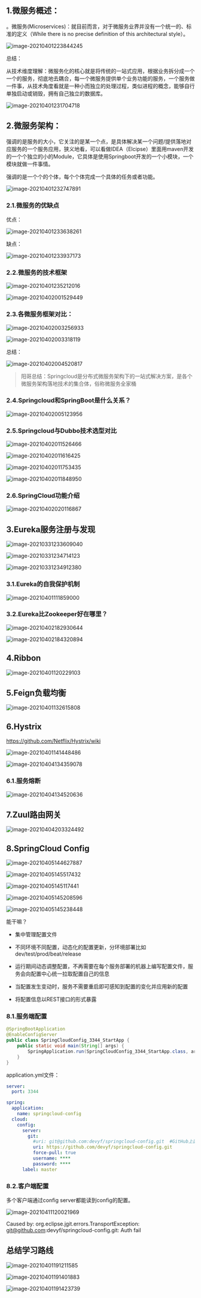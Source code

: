 ## 1.微服务概述：

。微服务(Microservices)：就目前而言，对于微服务业界并没有一个统一的、标准的定义（While there is no precise definition of this architectural style）。

![image-20210401223844245](C:\Users\huang\AppData\Roaming\Typora\typora-user-images\image-20210401223844245.png)

总结：

从技术维度理解：微服务化的核心就是将传统的一站式应用，根据业务拆分成一个一个的服务，彻底地去耦合，每一个微服务提供单个业务功能的服务，一个服务做一件事，从技术角度看就是一种小而独立的处理过程，类似进程的概念，能够自行单独启动或销毁，拥有自己独立的数据库。

![image-20210401231704718](C:\Users\huang\AppData\Roaming\Typora\typora-user-images\image-20210401231704718.png)



## 2.微服务架构：

强调的是服务的大小，它关注的是某一个点，是具体解决某一个问题/提供落地对应服务的一个服务应用，狭义地看，可以看做IDEA（Elcipse）里面用maven开发的一个个独立的小的Module，它具体是使用Springboot开发的一个小模块，一个模块就做一件事情。

强调的是一个个的个体，每个个体完成一个具体的任务或者功能。

![image-20210401232747891](C:\Users\huang\AppData\Roaming\Typora\typora-user-images\image-20210401232747891.png)

### 2.1.微服务的优缺点

优点：

![image-20210401233638261](C:\Users\huang\AppData\Roaming\Typora\typora-user-images\image-20210401233638261.png)

缺点：

![image-20210401233937173](C:\Users\huang\AppData\Roaming\Typora\typora-user-images\image-20210401233937173.png)

### 2.2.微服务的技术框架

![image-20210401235212016](C:\Users\huang\AppData\Roaming\Typora\typora-user-images\image-20210401235212016.png)

![image-20210402001529449](C:\Users\huang\AppData\Roaming\Typora\typora-user-images\image-20210402001529449.png)

### 2.3.各微服务框架对比：

![image-20210402003256933](C:\Users\huang\AppData\Roaming\Typora\typora-user-images\image-20210402003256933.png)

![image-20210402003318119](C:\Users\huang\AppData\Roaming\Typora\typora-user-images\image-20210402003318119.png)



总结：

![image-20210402004520817](C:\Users\huang\AppData\Roaming\Typora\typora-user-images\image-20210402004520817.png)

> 阳哥总结：Springcloud是分布式微服务架构下的一站式解决方案，是各个微服务架构落地技术的集合体，俗称微服务全家桶

### 2.4.Springcloud和SpringBoot是什么关系？

![image-20210402005123956](C:\Users\huang\AppData\Roaming\Typora\typora-user-images\image-20210402005123956.png)

### 2.5.Springcloud与Dubbo技术选型对比

![image-20210402011526466](C:\Users\huang\AppData\Roaming\Typora\typora-user-images\image-20210402011526466.png)

![image-20210402011616425](C:\Users\huang\AppData\Roaming\Typora\typora-user-images\image-20210402011616425.png)

![image-20210402011753435](C:\Users\huang\AppData\Roaming\Typora\typora-user-images\image-20210402011753435.png)

![image-20210402011848950](C:\Users\huang\AppData\Roaming\Typora\typora-user-images\image-20210402011848950.png)

### 2.6.SpringCloud功能介绍

![image-20210402020116867](C:\Users\huang\AppData\Roaming\Typora\typora-user-images\image-20210402020116867.png)





## 3.Eureka服务注册与发现

![image-20210331233609040](C:\Users\huang\AppData\Roaming\Typora\typora-user-images\image-20210331233609040.png)



![image-20210331234714123](C:\Users\huang\AppData\Roaming\Typora\typora-user-images\image-20210331234714123.png)



![image-20210331234912380](C:\Users\huang\AppData\Roaming\Typora\typora-user-images\image-20210331234912380.png)



### 3.1.Eureka的自我保护机制

![image-20210401111859000](C:\Users\huang\AppData\Roaming\Typora\typora-user-images\image-20210401111859000.png)

### 3.2.Eureka比Zookeeper好在哪里？

![image-20210402182930644](C:\Users\huang\AppData\Roaming\Typora\typora-user-images\image-20210402182930644.png)

![image-20210402184320894](C:\Users\huang\AppData\Roaming\Typora\typora-user-images\image-20210402184320894.png)



## 4.Ribbon

![image-20210401120229103](C:\Users\huang\AppData\Roaming\Typora\typora-user-images\image-20210401120229103.png)



## 5.Feign负载均衡

![image-20210401132615808](C:\Users\huang\AppData\Roaming\Typora\typora-user-images\image-20210401132615808.png)



## 6.Hystrix

https://github.com/Netflix/Hystrix/wiki

![image-20210401141448486](C:\Users\huang\AppData\Roaming\Typora\typora-user-images\image-20210401141448486.png)

![image-20210404134359078](C:\Users\huang\AppData\Roaming\Typora\typora-user-images\image-20210404134359078.png)



### 6.1.服务熔断

![image-20210404134520636](C:\Users\huang\AppData\Roaming\Typora\typora-user-images\image-20210404134520636.png)



## 7.Zuul路由网关

![image-20210404203324492](C:\Users\huang\AppData\Roaming\Typora\typora-user-images\image-20210404203324492.png)



## 8.SpringCloud Config

![image-20210405144627887](C:\Users\huang\AppData\Roaming\Typora\typora-user-images\image-20210405144627887.png)

![image-20210405145517432](C:\Users\huang\AppData\Roaming\Typora\typora-user-images\image-20210405145517432.png)

![image-20210405145117441](C:\Users\huang\AppData\Roaming\Typora\typora-user-images\image-20210405145117441.png)

![image-20210405145208596](C:\Users\huang\AppData\Roaming\Typora\typora-user-images\image-20210405145208596.png)

![image-20210405145238448](C:\Users\huang\AppData\Roaming\Typora\typora-user-images\image-20210405145238448.png)

能干嘛？

- 集中管理配置文件

- 不同环境不同配置，动态化的配置更新，分环境部署比如dev/test/prod/beat/release

- 运行期间动态调整配置，不再需要在每个服务部署的机器上编写配置文件，服务会向配置中心统一拉取配置自己的信息

- 当配置发生变动时，服务不需要重启即可感知到配置的变化并应用新的配置

- 将配置信息以REST接口的形式暴露

  



### 8.1.服务端配置

```java
@SpringBootApplication
@EnableConfigServer
public class SpringCloudConfig_3344_StartApp {
    public static void main(String[] args) {
        SpringApplication.run(SpringCloudConfig_3344_StartApp.class, args);
    }
}
```

application.yml文件：

```yaml
server:
  port: 3344

spring:
  application:
    name: springcloud-config
  cloud:
    config:
      server:
        git:
          #uri: git@github.com:devyf/springcloud-config.git  #GitHub上面的git仓库的名字
          uri: https://github.com/devyf/springcloud-config.git
          force-pull: true
          username: ****
          password: ****
      label: master
```



### 8.2.客户端配置

多个客户端通过config server都能读到config的配置。

![image-20210411120021969](C:\Users\huang\AppData\Roaming\Typora\typora-user-images\image-20210411120021969.png)



Caused by: org.eclipse.jgit.errors.TransportException: git@github.com:devyf/springcloud-config.git: Auth fail





## 总结学习路线

![image-20210401191211585](C:\Users\huang\AppData\Roaming\Typora\typora-user-images\image-20210401191211585.png)



![image-20210401191401883](C:\Users\huang\AppData\Roaming\Typora\typora-user-images\image-20210401191401883.png)



![image-20210401191423739](C:\Users\huang\AppData\Roaming\Typora\typora-user-images\image-20210401191423739.png)